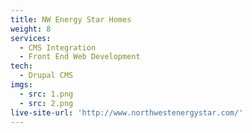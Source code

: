 ```yaml
---
title: NW Energy Star Homes
weight: 8
services:
  - CMS Integration
  - Front End Web Development
tech:
  - Drupal CMS
imgs:
  - src: 1.png
  - src: 2.png
live-site-url: 'http://www.northwestenergystar.com/'
---
```

